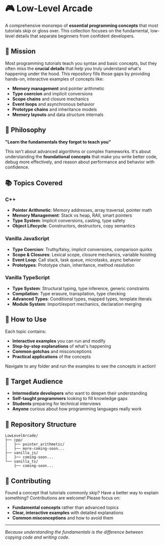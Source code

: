 # 🎮 Low-Level Arcade

A comprehensive monorepo of **essential programming concepts** that most tutorials skip or gloss over. This collection focuses on the fundamental, low-level details that separate beginners from confident developers.

## 🎯 Mission

Most programming tutorials teach you syntax and basic concepts, but they often miss the **crucial details** that help you truly understand what's happening under the hood. This repository fills those gaps by providing hands-on, interactive examples of concepts like:

- **Memory management** and pointer arithmetic
- **Type coercion** and implicit conversions  
- **Scope chains** and closure mechanics
- **Event loops** and asynchronous behavior
- **Prototype chains** and inheritance models
- **Memory layouts** and data structure internals

## 🧠 Philosophy

**"Learn the fundamentals they forgot to teach you"**

This isn't about advanced algorithms or complex frameworks. It's about understanding the **foundational concepts** that make you write better code, debug more effectively, and reason about performance and behavior with confidence.

## 📚 Topics Covered

### C++
- **Pointer Arithmetic**: Memory addresses, array traversal, pointer math
- **Memory Management**: Stack vs heap, RAII, smart pointers
- **Type System**: Implicit conversions, casting, type safety
- **Object Lifecycle**: Constructors, destructors, copy semantics

### Vanilla JavaScript
- **Type Coercion**: Truthy/falsy, implicit conversions, comparison quirks
- **Scope & Closures**: Lexical scope, closure mechanics, variable hoisting
- **Event Loop**: Call stack, task queue, microtasks, async behavior
- **Prototypes**: Prototype chain, inheritance, method resolution

### Vanilla TypeScript
- **Type System**: Structural typing, type inference, generic constraints
- **Compilation**: Type erasure, transpilation, type checking
- **Advanced Types**: Conditional types, mapped types, template literals
- **Module System**: Import/export mechanics, declaration merging

## 🚀 How to Use

Each topic contains:
- **Interactive examples** you can run and modify
- **Step-by-step explanations** of what's happening
- **Common gotchas** and misconceptions
- **Practical applications** of the concepts

Navigate to any folder and run the examples to see the concepts in action!

## 🎯 Target Audience

- **Intermediate developers** who want to deepen their understanding
- **Self-taught programmers** looking to fill knowledge gaps
- **Students** preparing for technical interviews
- **Anyone** curious about how programming languages really work

## 📁 Repository Structure

```
LowLevelArcade/
├── cpp/
│   ├── pointer_arithmetic/
│   ├── more-coming-soon...
├── vanilla_js/
│   ├── coming-soon...
└── vanilla_ts/
    ├── coming-soon...
```

## 🤝 Contributing

Found a concept that tutorials commonly skip? Have a better way to explain something? Contributions are welcome! Please focus on:

- **Fundamental concepts** rather than advanced topics
- **Clear, interactive examples** with detailed explanations
- **Common misconceptions** and how to avoid them

---

*Because understanding the fundamentals is the difference between copying code and writing code.*